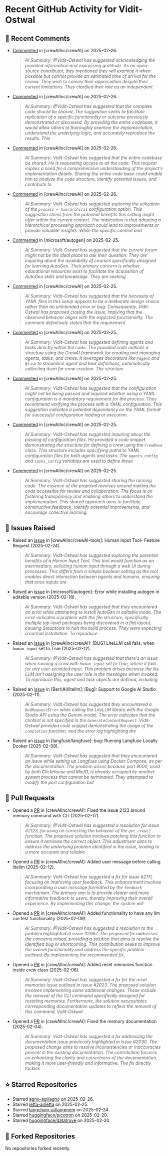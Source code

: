 # Recent GitHub Activity for Vidit-Ostwal

## 💬 Recent Comments
- [Commented](https://github.com/crewAIInc/crewAI/issues/2206#issuecomment-2684694334) in [crewAIInc/crewAI] on 2025-02-26.
  > *AI Summary: @Vidit-Ostwal has suggested acknowledging the provided information and expressing gratitude. As an open-source contributor, they mentioned they will examine it when possible but cannot provide an estimated time of arrival for the review. They wish to convey their appreciation despite their current limitations. They clarified their role as an independent*
- [Commented](https://github.com/crewAIInc/crewAI/issues/2234#issuecomment-2684500065) in [crewAIInc/crewAI] on 2025-02-26.
  > *AI Summary: @Vidit-Ostwal has suggested that the complete code should be shared. The suggestion seeks to facilitate replication of a specific functionality or outcome previously demonstrated or discussed. By providing the entire codebase, it would allow others to thoroughly examine the implementation, understand the underlying logic, and accurately reproduce the results. This*
- [Commented](https://github.com/crewAIInc/crewAI/issues/2237#issuecomment-2684497611) in [crewAIInc/crewAI] on 2025-02-26.
  > *AI Summary: Vidit-Ostwal has suggested that the entire codebase be shared. He is requesting access to all the code. This request implies a need for a comprehensive understanding of the project's implementation details. Sharing the entire code base could enable him to analyze the code structure, identify potential issues, and contribute to*
- [Commented](https://github.com/crewAIInc/crewAI/issues/2236#issuecomment-2684494428) in [crewAIInc/crewAI] on 2025-02-26.
  > *AI Summary: Vidit-Ostwal has suggested exploring the utilization of the `process = hierarchical` configuration option. This suggestion stems from the potential benefits this setting might offer within the current context. The implication is that adopting a hierarchical processing approach could lead to improvements or provide valuable insights. While the specific context and*
- [Commented](https://github.com/microsoft/autogen/issues/5706#issuecomment-2682812930) in [microsoft/autogen] on 2025-02-25.
  > *AI Summary: Vidit-Ostwal has suggested that the current forum might not be the ideal place to ask their question. They are inquiring about the availability of courses specifically designed for learning AutoGen. Their primary concern is whether educational resources exist to facilitate the acquisition of AutoGen skills and knowledge. They are seeking*
- [Commented](https://github.com/crewAIInc/crewAI/issues/2219#issuecomment-2682725147) in [crewAIInc/crewAI] on 2025-02-25.
  > *AI Summary: Vidit-Ostwal has suggested that the necessity of YAML files in this setup appears to be a deliberate design choice rather than an unintended error or bug. Consequently, Vidit-Ostwal has proposed closing the issue, implying that the observed behavior aligns with the expected functionality. The comment definitively states that the requirement*
- [Commented](https://github.com/crewAIInc/crewAI/issues/2219#issuecomment-2682711626) in [crewAIInc/crewAI] on 2025-02-25.
  > *AI Summary: Vidit-Ostwal has suggested defining agents and tasks directly within the code. The provided code outlines a structure using the CrewAI framework for creating and managing agents, tasks, and crews. It leverages decorators like `@agent` and `@task` to streamline agent and task definitions, automatically collecting them for crew creation. The structure*
- [Commented](https://github.com/crewAIInc/crewAI/issues/2219#issuecomment-2682626931) in [crewAIInc/crewAI] on 2025-02-25.
  > *AI Summary: Vidit-Ostwal has suggested that the configuration might not be being passed and inquired whether using a YAML configuration is a mandatory requirement for the process. They recommend verifying the process with a YAML configuration. This suggestion indicates a potential dependency on the YAML format for successful configuration loading or execution.*
- [Commented](https://github.com/crewAIInc/crewAI/issues/2219#issuecomment-2682572804) in [crewAIInc/crewAI] on 2025-02-25.
  > *AI Summary: Vidit-Ostwal has suggested inquiring about the passing of configuration files. He provided a code snippet demonstrating the structure for defining a crew using the `CrewBase` class. This structure includes specifying paths to YAML configuration files for both agents and tasks. The `agents_config` and `tasks_config` variables are used to define these*
- [Commented](https://github.com/crewAIInc/crewAI/issues/2220#issuecomment-2682575524) in [crewAIInc/crewAI] on 2025-02-25.
  > *AI Summary: Vidit-Ostwal has suggested sharing the running code. The essence of the proposal revolves around making the code accessible for review and collaboration. The focus is on fostering transparency and enabling others to understand the implementation. This shared approach aims to facilitate constructive feedback, identify potential improvements, and encourage collective learning.*

## 🐛 Issues Raised
- Raised an [issue](https://github.com/crewAIInc/crewAI-tools/issues/223) in [crewAIInc/crewAI-tools]: Human Input Tool- Feature Request (2025-02-24).
  > *AI Summary: Vidit-Ostwal has suggested exploring the potential benefits of a Human Input Tool. This tool would function as an intermediary, soliciting human input through a web UI during processes. This differs from a simple boolean setting as the tool enables direct interaction between agents and humans, ensuring that once inputs are*
- Raised an [issue](https://github.com/microsoft/autogen/issues/5591) in [microsoft/autogen]: Error while installing autogen in editable version (2025-02-18).
  > *AI Summary: Vidit-Ostwal has suggested that they encountered an error while attempting to install AutoGen in editable mode. The error indicates a problem with the file structure, specifically multiple top-level packages being discovered in a flat layout, causing Setuptools to halt the build process. They were expecting a normal installation. To reproduce*
- Raised an [issue](https://github.com/crewAIInc/crewAI/issues/2111) in [crewAIInc/crewAI]: [BUG] LiteLLM call fails, when `human_input` set to True (2025-02-12).
  > *AI Summary: @Vidit-Ostwal has suggested that there's an issue when running a crew with `human_input` set to True, where it fails for any user-provided input. This problem arises because the lite LLM isn't assigning the user role in the messages when invoked. To reproduce this, agent and task objects are defined, including*
- Raised an [issue](https://github.com/BerriAI/litellm/issues/8467) in [BerriAI/litellm]: [Bug]: Support to Google AI Studio (2025-02-11).
  > *AI Summary: Vidit-Ostwal has suggested they encountered a `BadRequestError` while calling the LiteLLM library with the Google Studio API using the Gemini model. The error indicates that the content is not specified in the `GenerateContentRequest`. Vidit-Ostwal provided code snippet demonstrating the usage of the `completion` function, and the error log highlighting the*
- Raised an [issue](https://github.com/langfuse/langfuse/issues/5432) in [langfuse/langfuse]: bug: Running Langfuse Locally Dcoker (2025-02-08).
  > *AI Summary: Vidit-Ostwal has suggested that they encountered an issue while setting up Langfuse using Docker Compose, as per the documentation. The problem arises because port 9000, used by both ClickHouse and MinIO, is already occupied by another system process that cannot be terminated. They attempted to modify the port configuration but*

## 🚀 Pull Requests
- Opened a [PR](https://github.com/crewAIInc/crewAI/pull/2155) in [crewAIInc/crewAI]: Fixed the issue 2123 around memory command with CLI (2025-02-17).
  > *AI Summary: @Vidit-Ostwal has suggested a resolution for issue #2123, focusing on correcting the behavior of the `get_crew()` function. The proposed solution involves patching this function to ensure it retrieves the correct object. This adjustment aims to address the underlying problem identified in the issue, leading to a more accurate and reliable*
- Opened a [PR](https://github.com/crewAIInc/crewAI/pull/2112) in [crewAIInc/crewAI]: Added user message before calling litellm (2025-02-12).
  > *AI Summary: Vidit-Ostwal has suggested a fix for issue #2111, focusing on improving user feedback. This enhancement involves incorporating a user message formatted by the `feedback` mechanism. The primary aim is to provide clearer and more informative feedback to users, thereby improving their overall experience. By implementing this change, the system will*
- Opened a [PR](https://github.com/crewAIInc/crewAI/pull/2071) in [crewAIInc/crewAI]: Added functionality to have any llm run test functionality (2025-02-09).
  > *AI Summary: @Vidit-Ostwal has suggested a resolution to the problem highlighted in issue #2067. The proposed fix addresses the concerns raised, providing a solution that aims to resolve the identified bug or shortcoming. This contribution seeks to improve the overall functionality and address the specific problem outlined. By implementing the recommended fix,*
- Opened a [PR](https://github.com/crewAIInc/crewAI/pull/2047) in [crewAIInc/crewAI]: Added reset memories function inside crew class (2025-02-06).
  > *AI Summary: Vidit-Ostwal has suggested a fix for the reset memories issue outlined in issue #2023. The proposed solution involves implementing some additional changes. These include the removal of the CLI command specifically designed for resetting memories. Furthermore, the solution necessitates corresponding documentation updates to reflect the removal of this command. Vidit-Ostwal*
- Opened a [PR](https://github.com/crewAIInc/crewAI/pull/2031) in [crewAIInc/crewAI]: Fixed the memory documentation (2025-02-04).
  > *AI Summary: Vidit-Ostwal has suggested a fix addressing the documentation issue previously highlighted in issue #2030. The proposed change aims to resolve inconsistencies or inaccuracies present in the existing documentation. The contribution focuses on enhancing the clarity and correctness of the documentation, making it more user-friendly and informative. The fix directly tackles*

## ⭐ Starred Repositories
- Starred [agno-agi/agno](https://github.com/agno-agi/agno) on 2025-02-26.
- Starred [letta-ai/letta](https://github.com/letta-ai/letta) on 2025-02-25.
- Starred [langchain-ai/langmem](https://github.com/langchain-ai/langmem) on 2025-02-24.
- Starred [huggingface/picotron](https://github.com/huggingface/picotron) on 2025-02-20.
- Starred [huggingface/datatrove](https://github.com/huggingface/datatrove) on 2025-02-20.

## 🍴 Forked Repositories
No repositories forked recently.
